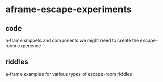# aframe-escape-experiments

## code

a-frame snippets and components we might need to create the escape-room experience

## riddles

a-frame examples for various types of escape-room riddles